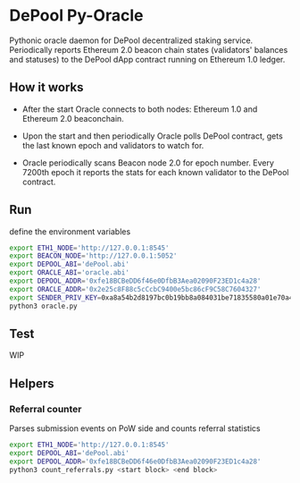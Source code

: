 # DePool Py-Oracle

Pythonic oracle daemon for DePool decentralized staking service. Periodically reports Ethereum 2.0 beacon chain states (validators' balances and statuses) to the DePool dApp contract running on Ethereum 1.0 ledger.

## How it works

* After the start Oracle connects to both nodes: Ethereum 1.0 and Ethereum 2.0 beaconchain.

* Upon the start and then periodically Oracle polls DePool contract, gets the last known epoch and validators to watch for.

* Oracle periodically scans Beacon node 2.0 for epoch number. Every 7200th epoch it reports the stats for each known validator to the DePool contract.

## Run

define the environment variables

```sh
export ETH1_NODE='http://127.0.0.1:8545'
export BEACON_NODE='http://127.0.0.1:5052'
export DEPOOL_ABI='dePool.abi'
export ORACLE_ABI='oracle.abi'
export DEPOOL_ADDR='0xfe18BCBeDD6f46e0DfbB3Aea02090F23ED1c4a28'
export ORACLE_ADDR='0x2e25c8F88c5cCcbC9400e5bc86cF9C58C7604327'
export SENDER_PRIV_KEY=0xa8a54b2d8197bc0b19bb8a084031be71835580a01e70a45a13babd16c9bc1563
python3 oracle.py
```

## Test

WIP

## Helpers

### Referral counter

Parses submission events on PoW side and counts referral statistics

```sh
export ETH1_NODE='http://127.0.0.1:8545'
export DEPOOL_ABI='dePool.abi'
export DEPOOL_ADDR='0xfe18BCBeDD6f46e0DfbB3Aea02090F23ED1c4a28'
python3 count_referrals.py <start block> <end block>
```
